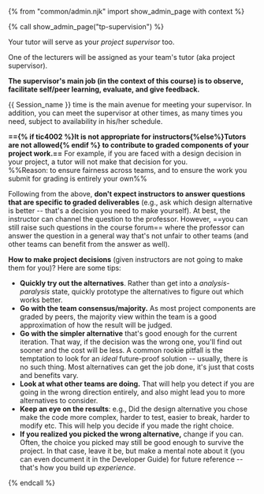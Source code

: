 {% from "common/admin.njk" import show_admin_page with context %}

{% call show_admin_page("tp-supervision") %}
<div id="main">

<div tags="m--cs2113 m--cs2103">

Your tutor will serve as your _project supervisor_ too.
</div>
<div tags="m--tic4001 m--tic4002">

One of the lecturers will be assigned as your team's tutor (aka project supervisor).
</div>
<div tags="m--cs2113 m--cs2103">

**The supervisor's main job (in the context of this course) is to observe, facilitate self/peer learning, evaluate, and give feedback.**

{{ Session_name }} time is the main avenue for meeting your supervisor. In addition, you can meet the supervisor at other times, as many times you need, subject to availability in his/her schedule.
</div>
<div tags="m--cs2113 m--cs2103 m--tic4002" id="making-project-decisions">

**=={% if tic4002 %}It is not appropriate for instructors{%else%}Tutors are not allowed{% endif %} to contribute to graded components of your project work.==** For example, if you are faced with a design decision in your project, a tutor will not make that decision for you.<br>
 %%Reason: to ensure fairness across teams, and to ensure the work you submit for grading is entirely your own%%

Following from the above, **don't expect instructors to answer questions that are specific to graded deliverables** (e.g., ask which design alternative is better -- that's a decision you need to make yourself). <span tags="m--cs2103 m--cs2113">At best, the instructor can channel the question to the professor.</span> However, ==you can still raise such questions in the course forum== where the professor can answer the question in a general way that's not unfair to other teams (and other teams can benefit from the answer as well).

<box type="tip" seamless>

**How to make project decisions** (given instructors are not going to make them for you)? Here are some tips:

* **Quickly try out the alternatives**. Rather than get into a _analysis-paralysis_ state, quickly prototype the alternatives to figure out which works better.
* **Go with the team consensus/majority.** As most project components are graded by peers, the majority view within the team is a good approximation of how the result will be judged.
* **Go with the simpler alternative** that's good enough for the current iteration. That way, if the decision was the wrong one, you'll find out sooner and the cost will be less. A common rookie pitfall is the temptation to look for an _ideal_ future-proof solution -- usually, there is no such thing. Most alternatives can get the job done, it's just that costs and benefits vary.
* **Look at what other teams are doing.** That will help you detect if you are going in the wrong direction entirely, and also might lead you to more alternatives to consider.
* **Keep an eye on the results**: e.g., Did the design alternative you chose make the code more complex, harder to test, easier to break, harder to modify etc. This will help you decide if you made the right choice.
* **If you realized you picked the wrong alternative,** change if you can. Often, the choice you picked may still be good enough to survive the project. In that case, leave it be, but make a mental note about it (you can even document it in the Developer Guide) for future reference -- that's how you build up _experience_.

</box>
</div>

</div>

{% endcall %}
